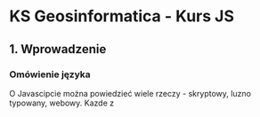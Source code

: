 # KS Geosinformatica - Kurs JS

## 1.  Wprowadzenie

### Omówienie języka

O Javascipcie można powiedzieć wiele rzeczy - skryptowy, luzno typowany, webowy. Kazde z 
<!--stackedit_data:
eyJoaXN0b3J5IjpbLTI5MDgwOTgwOCwxNDUyMDkwODNdfQ==
-->